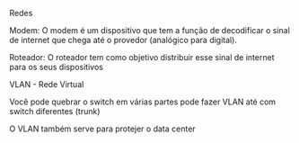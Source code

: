 <!-- FALTA: 
saber usar um proxy 
SSH
proxy para fazer mapeamento e sobre escrição de mapeamento de requisição
WEBSOCKET E POOLIng
rest api
-->
Redes

Modem: O modem é um dispositivo que tem a função de decodificar o sinal de internet que chega até o provedor (analógico para digital). 

Roteador: O roteador tem como objetivo distribuir esse sinal de internet para os seus dispositivos


VLAN - Rede Virtual

Você pode quebrar o switch em várias partes pode fazer VLAN até com switch diferentes (trunk)

O VLAN também serve para protejer o data center
